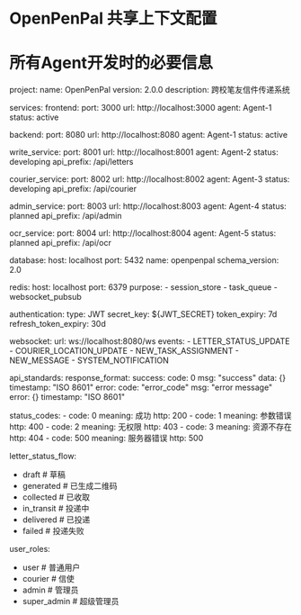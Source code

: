 # OpenPenPal 共享上下文配置
# 所有Agent开发时的必要信息

project:
  name: OpenPenPal
  version: 2.0.0
  description: 跨校笔友信件传递系统

services:
  frontend:
    port: 3000
    url: http://localhost:3000
    agent: Agent-1
    status: active
    
  backend:
    port: 8080
    url: http://localhost:8080
    agent: Agent-1
    status: active
    
  write_service:
    port: 8001
    url: http://localhost:8001
    agent: Agent-2
    status: developing
    api_prefix: /api/letters
    
  courier_service:
    port: 8002
    url: http://localhost:8002
    agent: Agent-3
    status: developing
    api_prefix: /api/courier
    
  admin_service:
    port: 8003
    url: http://localhost:8003
    agent: Agent-4
    status: planned
    api_prefix: /api/admin
    
  ocr_service:
    port: 8004
    url: http://localhost:8004
    agent: Agent-5
    status: planned
    api_prefix: /api/ocr

database:
  host: localhost
  port: 5432
  name: openpenpal
  schema_version: 2.0
  
redis:
  host: localhost
  port: 6379
  purpose: 
    - session_store
    - task_queue
    - websocket_pubsub

authentication:
  type: JWT
  secret_key: ${JWT_SECRET}
  token_expiry: 7d
  refresh_token_expiry: 30d
  
websocket:
  url: ws://localhost:8080/ws
  events:
    - LETTER_STATUS_UPDATE
    - COURIER_LOCATION_UPDATE
    - NEW_TASK_ASSIGNMENT
    - NEW_MESSAGE
    - SYSTEM_NOTIFICATION

api_standards:
  response_format:
    success:
      code: 0
      msg: "success"
      data: {}
      timestamp: "ISO 8601"
    error:
      code: "error_code"
      msg: "error message"
      error: {}
      timestamp: "ISO 8601"
      
  status_codes:
    - code: 0
      meaning: 成功
      http: 200
    - code: 1
      meaning: 参数错误
      http: 400
    - code: 2
      meaning: 无权限
      http: 403
    - code: 3
      meaning: 资源不存在
      http: 404
    - code: 500
      meaning: 服务器错误
      http: 500

letter_status_flow:
  - draft          # 草稿
  - generated      # 已生成二维码
  - collected      # 已收取
  - in_transit     # 投递中
  - delivered      # 已投递
  - failed         # 投递失败

user_roles:
  - user           # 普通用户
  - courier        # 信使
  - admin          # 管理员
  - super_admin    # 超级管理员